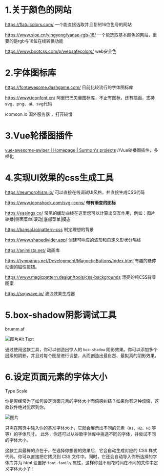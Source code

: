 # 1.关于颜色的网站

https://flatuicolors.com/      一个能直接选取并且复制16位色号的网站

https://www.sioe.cn/yingyong/yanse-rgb-16/    一个能选取基本颜色的网站，重要的是rgb与16位在线转换功能

https://www.bootcss.com/p/websafecolors/       web安全色







# 2.字体图标库

https://fontawesome.dashgame.com/            目前比较流行的字体图标库

https://www.iconfont.cn/               阿里巴巴矢量图标库，不止有图标，还有插画，支持svg、png、ai、svg代码

icomoon.io                                国外服务器 ，打开较慢





# 3.Vue轮播图插件

[vue-awesome-swiper | Homepage | Surmon's projects](https://github.surmon.me/vue-awesome-swiper/)     //Vue轮播图插件，多样化



# 4.实现UI效果的css生成工具

https://neumorphism.io/       可以直接在线调试UI风格，并直接生成CSS代码

https://www.iconshock.com/svg-icons/           **带有渐变的图标**

https://easings.co/           常见的缓动曲线在这里您可以计算出交互作用，例如：图片轮播|侧面菜单|滚动|底部菜单|模态

https://bansal.io/pattern-css          制定理想的背景

https://www.shapedivider.app/      创建可响应的波形和自定义形状分隔线

https://animista.net/                      动画库

https://tympanus.net/Development/MagneticButtons/index.html       有趣的悬停动画的磁性按钮。

https://www.magicpattern.design/tools/css-backgrounds                  漂亮的纯CSS背景图案

https://svgwave.in/                                             波浪效果生成器

# 5.box-shadow阴影调试工具

brumm.af

![图片](C:\Users\Administrator\Desktop\项目笔记\常用网站\开发时常用网站\README.assets\640)Alt Text

通过使用这款工具，你可以创造出惊人的 `box-shadow` 阴影效果。你可以添加多个层级的阴影，并且对每个图层进行调整，从而创造出最自然、最拟真的阴影效果。

# 6.设定页面元素的字体大小

Type Scale

你是否经常为了如何设定页面元素的字体大小而倍感纠结？如果你有这种烦恼，这款软件绝对能帮到你。

![图片](C:\Users\Administrator\Desktop\项目笔记\常用网站\开发时常用网站\README.assets\640)

只需在网页中输入你的基准字体大小，它就会展示出不同的元素（`H1`、`H2`、`H3` 等等）的字体尺寸。
此外，你还可以从谷歌字体库中挑选不同的字体，并尝试不同的字体大小。

这款工具最棒的点在于，在选择你想要的效果后，它会自动生成对应的 CSS 样式代码，你可以直接把它拷贝到 CSS 文件中。同时，它还会自动导入你所选择的字体库并为 html 设置好 `font-family` 属性，这样你就不用花时间在不同的文件中定义字体大小了！